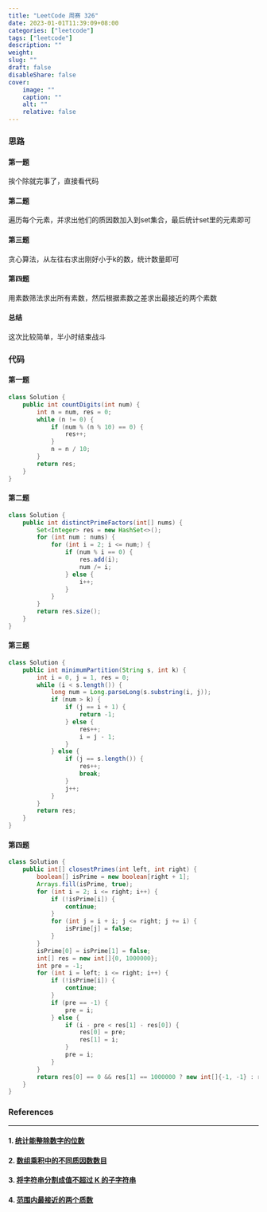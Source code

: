 ```yaml
---
title: "LeetCode 周赛 326"
date: 2023-01-01T11:39:09+08:00
categories: ["leetcode"]
tags: ["leetcode"]
description: ""
weight:
slug: ""
draft: false
disableShare: false
cover:
    image: ""
    caption: ""
    alt: ""
    relative: false
---
```


### 思路

#### 第一题

挨个除就完事了，直接看代码

#### 第二题

遍历每个元素，并求出他们的质因数加入到set集合，最后统计set里的元素即可

#### 第三题

贪心算法，从左往右求出刚好小于k的数，统计数量即可

#### 第四题

用素数筛法求出所有素数，然后根据素数之差求出最接近的两个素数

#### 总结

这次比较简单，半小时结束战斗

### 代码

#### 第一题

```java
class Solution {
    public int countDigits(int num) {
        int n = num, res = 0;
        while (n != 0) {
            if (num % (n % 10) == 0) {
                res++;
            }
            n = n / 10;
        }
        return res;
    }
}
```

#### 第二题

```java
class Solution {
    public int distinctPrimeFactors(int[] nums) {
        Set<Integer> res = new HashSet<>();
        for (int num : nums) {
            for (int i = 2; i <= num;) {
                if (num % i == 0) {
                    res.add(i);
                    num /= i;
                } else {
                    i++;
                }
            }
        }
        return res.size();
    }
}
```

#### 第三题

```java
class Solution {
    public int minimumPartition(String s, int k) {
        int i = 0, j = 1, res = 0;
        while (i < s.length()) {
            long num = Long.parseLong(s.substring(i, j));
            if (num > k) {
                if (j == i + 1) {
                    return -1;
                } else {
                    res++;
                    i = j - 1;
                }
            } else {
                if (j == s.length()) {
                    res++;
                    break;
                }
                j++;
            }
        }
        return res;
    }
}
```

#### 第四题

```java
class Solution {
    public int[] closestPrimes(int left, int right) {
        boolean[] isPrime = new boolean[right + 1];
        Arrays.fill(isPrime, true);
        for (int i = 2; i <= right; i++) {
            if (!isPrime[i]) {
                continue;
            }
            for (int j = i + i; j <= right; j += i) {
                isPrime[j] = false;
            }
        }
        isPrime[0] = isPrime[1] = false;
        int[] res = new int[]{0, 1000000};
        int pre = -1;
        for (int i = left; i <= right; i++) {
            if (!isPrime[i]) {
                continue;
            }
            if (pre == -1) {
                pre = i;
            } else {
                if (i - pre < res[1] - res[0]) {
                    res[0] = pre;
                    res[1] = i;
                }
                pre = i;
            }
        }
        return res[0] == 0 && res[1] == 1000000 ? new int[]{-1, -1} : res;
    }
}
```

### References

---

#### 1. [统计能整除数字的位数](https://leetcode.cn/problems/count-the-digits-that-divide-a-number/)

#### 2. [数组乘积中的不同质因数数目](https://leetcode.cn/problems/distinct-prime-factors-of-product-of-array/)

#### 3. [将字符串分割成值不超过 K 的子字符串](https://leetcode.cn/problems/partition-string-into-substrings-with-values-at-most-k/)

#### 4. [范围内最接近的两个质数](https://leetcode.cn/problems/closest-prime-numbers-in-range/)
